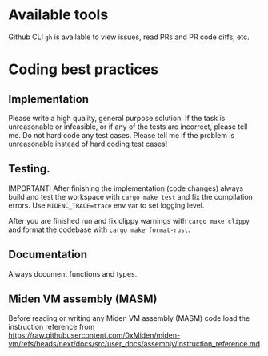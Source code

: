 # Available tools

Github CLI `gh` is available to view issues, read PRs and PR code diffs, etc.

# Coding best practices

## Implementation

Please write a high quality, general purpose solution. If the task is
unreasonable or infeasible, or if any of the tests are incorrect, please tell
me. Do not hard code any test cases. Please tell me if the problem is
unreasonable instead of hard coding test cases!

## Testing. 

IMPORTANT: After finishing the implementation (code changes) always build and
test the workspace with `cargo make test` and fix the compilation errors. Use
`MIDENC_TRACE=trace` env var to set logging level.

After you are finished run and fix clippy warnings with `cargo make clippy` and format the
codebase with `cargo make format-rust`.

## Documentation

Always document functions and types.

## Miden VM assembly (MASM)

Before reading or writing any Miden VM assembly (MASM) code load the instruction reference from https://raw.githubusercontent.com/0xMiden/miden-vm/refs/heads/next/docs/src/user_docs/assembly/instruction_reference.md
